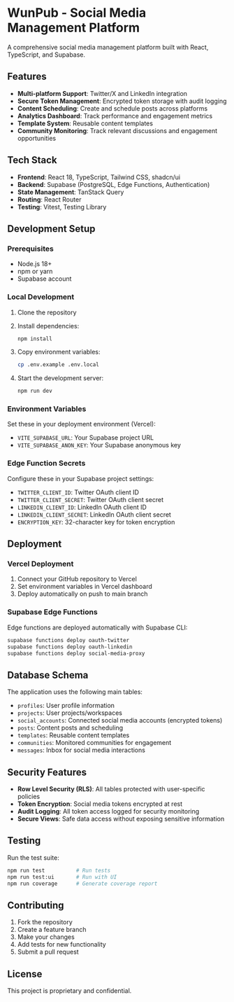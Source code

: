 # WunPub - Social Media Management Platform

A comprehensive social media management platform built with React, TypeScript, and Supabase.

## Features

- **Multi-platform Support**: Twitter/X and LinkedIn integration
- **Secure Token Management**: Encrypted token storage with audit logging
- **Content Scheduling**: Create and schedule posts across platforms
- **Analytics Dashboard**: Track performance and engagement metrics
- **Template System**: Reusable content templates
- **Community Monitoring**: Track relevant discussions and engagement opportunities

## Tech Stack

- **Frontend**: React 18, TypeScript, Tailwind CSS, shadcn/ui
- **Backend**: Supabase (PostgreSQL, Edge Functions, Authentication)
- **State Management**: TanStack Query
- **Routing**: React Router
- **Testing**: Vitest, Testing Library

## Development Setup

### Prerequisites

- Node.js 18+ 
- npm or yarn
- Supabase account

### Local Development

1. Clone the repository
2. Install dependencies:
   ```bash
   npm install
   ```

3. Copy environment variables:
   ```bash
   cp .env.example .env.local
   ```

4. Start the development server:
   ```bash
   npm run dev
   ```

### Environment Variables

Set these in your deployment environment (Vercel):

- `VITE_SUPABASE_URL`: Your Supabase project URL
- `VITE_SUPABASE_ANON_KEY`: Your Supabase anonymous key

### Edge Function Secrets

Configure these in your Supabase project settings:

- `TWITTER_CLIENT_ID`: Twitter OAuth client ID
- `TWITTER_CLIENT_SECRET`: Twitter OAuth client secret  
- `LINKEDIN_CLIENT_ID`: LinkedIn OAuth client ID
- `LINKEDIN_CLIENT_SECRET`: LinkedIn OAuth client secret
- `ENCRYPTION_KEY`: 32-character key for token encryption

## Deployment

### Vercel Deployment

1. Connect your GitHub repository to Vercel
2. Set environment variables in Vercel dashboard
3. Deploy automatically on push to main branch

### Supabase Edge Functions

Edge functions are deployed automatically with Supabase CLI:

```bash
supabase functions deploy oauth-twitter
supabase functions deploy oauth-linkedin  
supabase functions deploy social-media-proxy
```

## Database Schema

The application uses the following main tables:

- `profiles`: User profile information
- `projects`: User projects/workspaces
- `social_accounts`: Connected social media accounts (encrypted tokens)
- `posts`: Content posts and scheduling
- `templates`: Reusable content templates
- `communities`: Monitored communities for engagement
- `messages`: Inbox for social media interactions

## Security Features

- **Row Level Security (RLS)**: All tables protected with user-specific policies
- **Token Encryption**: Social media tokens encrypted at rest
- **Audit Logging**: All token access logged for security monitoring
- **Secure Views**: Safe data access without exposing sensitive information

## Testing

Run the test suite:

```bash
npm run test          # Run tests
npm run test:ui       # Run with UI
npm run coverage      # Generate coverage report
```

## Contributing

1. Fork the repository
2. Create a feature branch
3. Make your changes
4. Add tests for new functionality
5. Submit a pull request

## License

This project is proprietary and confidential.